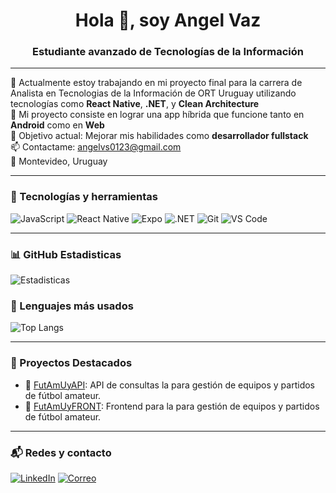 <h1 align="center">Hola 👋, soy Angel Vaz</h1>
<h3 align="center">Estudiante avanzado de Tecnologías de la Información</h3>

---

🌱 Actualmente estoy trabajando en mi proyecto final para la carrera de Analista en Tecnologias de la Información de ORT Uruguay
utilizando tecnologías como **React Native**, **.NET**, y **Clean Architecture**  
💪 Mi proyecto consiste en lograr una app híbrida que funcione tanto en **Android** como en **Web**  
🎯 Objetivo actual: Mejorar mis habilidades como **desarrollador fullstack**  
📫 Contactame: angelvs0123@gmail.com  
📍 Montevideo, Uruguay

---

### 🧰 Tecnologías y herramientas
![JavaScript](https://img.shields.io/badge/-JavaScript-black?style=flat-square&logo=javascript)
![React Native](https://img.shields.io/badge/-React%20Native-black?style=flat-square&logo=react)
![Expo](https://img.shields.io/badge/-Expo-black?style=flat-square&logo=expo)
![.NET](https://img.shields.io/badge/-.NET-black?style=flat-square&logo=dotnet)
![Git](https://img.shields.io/badge/-Git-black?style=flat-square&logo=git)
![VS Code](https://img.shields.io/badge/-VS%20Code-black?style=flat-square&logo=visual-studio-code)

---

### 📊 GitHub Estadisticas
![Estadisticas](https://github-readme-stats.vercel.app/api?username=l-angelvaz&show_icons=true&theme=radical)
### 🧪 Lenguajes más usados
![Top Langs](https://github-readme-stats.vercel.app/api/top-langs/?username=angel-username&layout=compact&theme=radical)

---

### 🚀 Proyectos Destacados

- 🔗 [FutAmUyAPI](https://github.com/l-angelvaz/testProyectoIntegrador): API de consultas la para gestión de equipos y partidos de fútbol amateur.
- 🔗 [FutAmUyFRONT](https://github.com/l-angelvaz/testProyectoIntegradorFE): Frontend para la para gestión de equipos y partidos de fútbol amateur.
---

### 📬 Redes y contacto

[![LinkedIn](https://img.shields.io/badge/-LinkedIn-0e76a8?style=flat-square&logo=linkedin&logoColor=white)](https://www.linkedin.com/in/l-angelvaz/)
[![Correo](https://img.shields.io/badge/-Email-black?style=flat-square&logo=gmail&logoColor=white)](mailto:angelvs0123@gmail.com)
